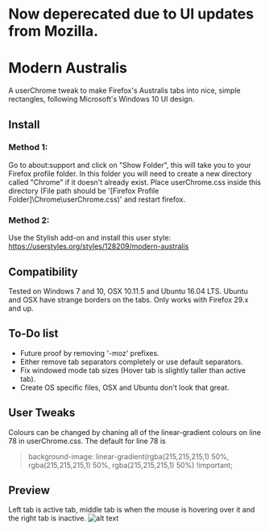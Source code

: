 # Now deperecated due to UI updates from Mozilla.


# Modern Australis
A userChrome tweak to make Firefox's Australis tabs into nice, simple rectangles, following Microsoft's Windows 10 UI design.

## Install

### Method 1:

Go to about:support and click on "Show Folder", this will take you to your Firefox profile folder. In this folder you will need to create a new directory called "Chrome" if it doesn't already exist. Place userChrome.css inside this directory (File path should be '[Firefox Profile Folder]\Chrome\userChrome.css)' and restart firefox.

### Method 2:

Use the Stylish add-on and install this user style:
https://userstyles.org/styles/128209/modern-australis

## Compatibility

Tested on Windows 7 and 10, OSX 10.11.5 and Ubuntu 16.04 LTS. Ubuntu and OSX have strange borders on the tabs.
Only works with Firefox 29.x and up.

## To-Do list

- Future proof by removing '-moz' prefixes.
- Either remove tab separators completely or use default separators.
- Fix windowed mode tab sizes (Hover tab is slightly taller than active tab).
- Create OS specific files, OSX and Ubuntu don't look that great.

## User Tweaks

Colours can be changed by chaning all of the linear-gradient colours on line 78 in userChrome.css. The default for line 78 is
> background-image: linear-gradient(rgba(215,215,215,1) 50%, rgba(215,215,215,1) 50%, rgba(215,215,215,1) 50%) !important;

## Preview

Left tab is active tab, middle tab is when the mouse is hovering over it and the right tab is inactive.
![alt text](http://i.imgur.com/usJU0Ew.png)

